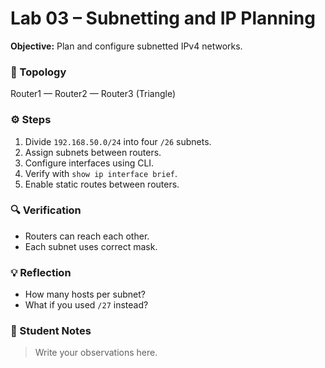 # Lab 03 – Subnetting and IP Planning

**Objective:** Plan and configure subnetted IPv4 networks.

### 🧩 Topology
Router1 — Router2 — Router3 (Triangle)

### ⚙️ Steps
1. Divide `192.168.50.0/24` into four `/26` subnets.
2. Assign subnets between routers.
3. Configure interfaces using CLI.
4. Verify with `show ip interface brief`.
5. Enable static routes between routers.

### 🔍 Verification
- Routers can reach each other.
- Each subnet uses correct mask.

### 💡 Reflection
- How many hosts per subnet?
- What if you used `/27` instead?

### 📝 Student Notes
> Write your observations here.